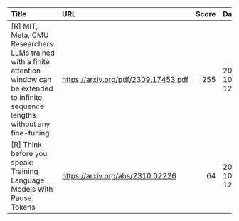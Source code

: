 | Title                                                                                                                                            | URL                                  |   Score | Date                |
|:-------------------------------------------------------------------------------------------------------------------------------------------------|:-------------------------------------|--------:|:--------------------|
| [R] MIT, Meta, CMU Researchers: LLMs trained with a finite attention window can be extended to infinite sequence lengths without any fine-tuning | https://arxiv.org/pdf/2309.17453.pdf |     255 | 2023-10-03 12:56:26 |
| [R] Think before you speak: Training Language Models With Pause Tokens                                                                           | https://arxiv.org/abs/2310.02226     |      64 | 2023-10-04 12:59:23 |